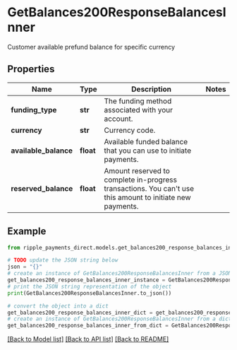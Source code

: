 # GetBalances200ResponseBalancesInner

Customer available prefund balance for specific currency

## Properties

Name | Type | Description | Notes
------------ | ------------- | ------------- | -------------
**funding_type** | **str** | The funding method associated with your account. | 
**currency** | **str** | Currency code. | 
**available_balance** | **float** | Available funded balance that you can use to initiate payments. | 
**reserved_balance** | **float** | Amount reserved to complete in-progress transactions. You can&#39;t use this amount to initiate new payments. | 

## Example

```python
from ripple_payments_direct.models.get_balances200_response_balances_inner import GetBalances200ResponseBalancesInner

# TODO update the JSON string below
json = "{}"
# create an instance of GetBalances200ResponseBalancesInner from a JSON string
get_balances200_response_balances_inner_instance = GetBalances200ResponseBalancesInner.from_json(json)
# print the JSON string representation of the object
print(GetBalances200ResponseBalancesInner.to_json())

# convert the object into a dict
get_balances200_response_balances_inner_dict = get_balances200_response_balances_inner_instance.to_dict()
# create an instance of GetBalances200ResponseBalancesInner from a dict
get_balances200_response_balances_inner_from_dict = GetBalances200ResponseBalancesInner.from_dict(get_balances200_response_balances_inner_dict)
```
[[Back to Model list]](../README.md#documentation-for-models) [[Back to API list]](../README.md#documentation-for-api-endpoints) [[Back to README]](../README.md)


